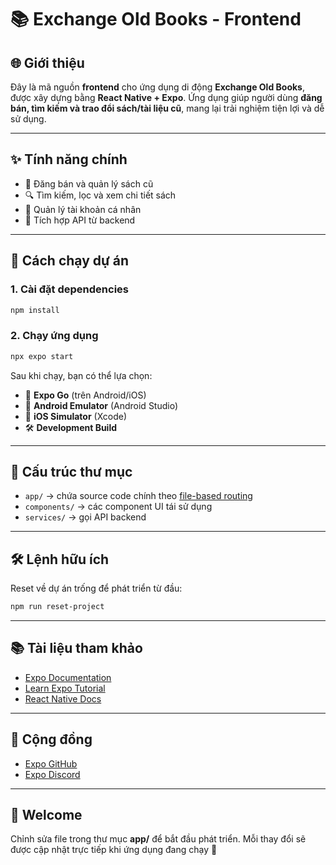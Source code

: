 # 📚 Exchange Old Books - Frontend

## 🌐 Giới thiệu

Đây là mã nguồn **frontend** cho ứng dụng di động **Exchange Old Books**, được xây dựng bằng **React Native + Expo**.
Ứng dụng giúp người dùng **đăng bán, tìm kiếm và trao đổi sách/tài liệu cũ**, mang lại trải nghiệm tiện lợi và dễ sử dụng.

---

## ✨ Tính năng chính

* 📖 Đăng bán và quản lý sách cũ
* 🔍 Tìm kiếm, lọc và xem chi tiết sách
* 👤 Quản lý tài khoản cá nhân
* 🔗 Tích hợp API từ backend

---

## 🚀 Cách chạy dự án

### 1. Cài đặt dependencies

```bash
npm install
```

### 2. Chạy ứng dụng

```bash
npx expo start
```

Sau khi chạy, bạn có thể lựa chọn:

* 📱 **Expo Go** (trên Android/iOS)
* 📱 **Android Emulator** (Android Studio)
* 🍏 **iOS Simulator** (Xcode)
* 🛠️ **Development Build**

---

## 📂 Cấu trúc thư mục

* `app/` → chứa source code chính theo [file-based routing](https://docs.expo.dev/router/introduction/)
* `components/` → các component UI tái sử dụng
* `services/` → gọi API backend

---

## 🛠️ Lệnh hữu ích

Reset về dự án trống để phát triển từ đầu:

```bash
npm run reset-project
```

---

## 📚 Tài liệu tham khảo

* [Expo Documentation](https://docs.expo.dev/)
* [Learn Expo Tutorial](https://docs.expo.dev/tutorial/introduction/)
* [React Native Docs](https://reactnative.dev/)

---

## 🤝 Cộng đồng

* [Expo GitHub](https://github.com/expo/expo)
* [Expo Discord](https://chat.expo.dev)

---

## 👋 Welcome

Chỉnh sửa file trong thư mục **app/** để bắt đầu phát triển.
Mỗi thay đổi sẽ được cập nhật trực tiếp khi ứng dụng đang chạy 🚀
